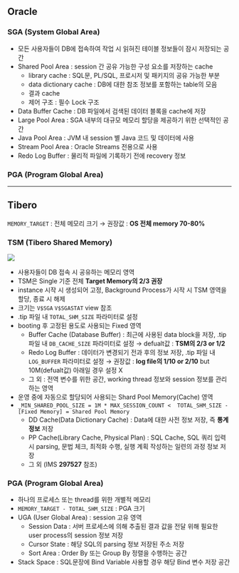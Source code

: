 ## Oracle
### SGA (System Global Area)
- 모든 사용자들이 DB에 접속하여 작업 시 읽혀진 테이블 정보들이 잠시 저장되는 공간
- Shared Pool Area : session 간 공유 가능한 구성 요소를 저장하는 cache
  - library cache : SQL문, PL/SQL, 프로시저 및 패키지의 공유 가능한 부분
  - data dictionary cache : DB에 대한 참조 정보를 포함하는 table의 모음
  - 결과 cache
  - 제어 구조 :  필수 Lock 구조
- Data Buffer Cache : DB 파일에서 검색된 데이터 블록을 cache에 저장
- Large Pool Area : SGA 내부의 대규모 메모리 할당을 제공하기 위한 선택적인 공간
- Java Pool Area : JVM 내 session 별 Java 코드 및 데이터에 사용
- Stream Pool Area : Oracle Streams 전용으로 사용
- Redo Log Buffer : 물리적 파일에 기록하기 전에 recovery 정보
### PGA (Program Global Area)

---
## Tibero
`MEMORY_TARGET` : 전체 메모리 크기 → 권장값 : **OS 전체 memory 70-80%**
### TSM (Tibero Shared Memory)
![](https://prod-files-secure.s3.us-west-2.amazonaws.com/2e9f035b-3bba-4ce1-902b-03e8e4545fa2/50e74659-9cf4-4d7e-a1bb-37b94051050d/3.1_TSM.png?X-Amz-Algorithm=AWS4-HMAC-SHA256&X-Amz-Content-Sha256=UNSIGNED-PAYLOAD&X-Amz-Credential=ASIAZI2LB466ZFJ7FUVX%2F20251019%2Fus-west-2%2Fs3%2Faws4_request&X-Amz-Date=20251019T034438Z&X-Amz-Expires=3600&X-Amz-Security-Token=IQoJb3JpZ2luX2VjECEaCXVzLXdlc3QtMiJHMEUCIQDrhYO3cYnPBmtruDFdcDvnNGHSftGkdAZ4GU2wl3V6awIgHd1MD7mdWdcUGcGDCgiUTvxeNDQbWlfjgChOg7TJcW8qiAQIyv%2F%2F%2F%2F%2F%2F%2F%2F%2F%2FARAAGgw2Mzc0MjMxODM4MDUiDIZxxgzRRuyk475LByrcA1KDRF9KbpqYmUSKdP%2BIfM%2FNuZPpsXjU3DSc%2BwZyCiXWUkbsSx0zr5DeIOorrjoryedeM5T19ShSvxeWjpguElhWkB1poe%2FQkNJHlRcrnUaaSSxbplSzrnet4F8HdZ6vU9tTOSvVfx7DQl8ckP1bnyBfg9greiAD3XMYtgshyKTbB7r6ycQwGBitGkdAd8LrRwsMaAmoa3qRNjHP6JsN3a4TbdY9ADW0prf9D7I%2BSyLxTVR7I1%2B55L125OiGOmdIo9TH%2FqEYmH8hC8erIEWD9SyZ7G8Qw8cmZM7BrI11%2FQ2uDXl6jb%2Bp10rA4VIXPnJ%2BDVZysvLkvB91zR2zEIczOZFmS5V11r3RzER3SvqaJcjE8FCyJdeNJJbk2WUMTyRW9bNe1S6%2B4Sx2HTI%2BH3269UL3Q7SyfZOAoIGCH1GU2Ko0agjOxSfwrWRyP3YQZbvHBGeLiAMbXtRUCvzAgTPqMbmsiMbtwnnfG1gpETmVCecwytlf6G3Z0zCIzN%2Fx04ZWU4Y%2BtnaeKBOnYhmTE4oX8vmoeqK4jQN%2FRDb9m9A2hzVHzdSlfmjUbul%2BmnGwGofbrQH3U%2FX3rJU%2FnRV8HuQ8loLD4Cac9z9C%2B9CfyPAjdu0yxiPHnEHIkDeGlR%2FKMKTo0McGOqUBNSK5UcFJk0QfbS6lMI%2BcjrDm6eEc6yaKlKp66%2F8YIV2580mc03M3oShf36PKMk%2BOQwaBIzLpB1zNDcAVuCUnZbl53n6kF%2Fg7sX%2B0CSP9yVrZIKqdnQE%2BEp1N1BejGQ8LTNkwG2Vtxt%2BvMJdPym1vdIFdDGTJfnCiUEemps8Ka4dhrDRBdrBD4k%2BqwqTad2Hc0zPoD4qsZNfC3CNfQybpTv0X5yZD&X-Amz-Signature=d845c1fe705c45c169ef4c09c8fdf1979d64f8b00428af178f4e88187c345f74&X-Amz-SignedHeaders=host&x-amz-checksum-mode=ENABLED&x-id=GetObject)
- 사용자들이 DB 접속 시 공유하는 메모리 영역
- TSM은 Single 기준 전체 **Target Memory의 2/3 권장**
- instance 시작 시 생성되어 고정, Background Process가 시작 시 TSM 영역을 할당, 종료 시 해제
- 크기는 `V$SGA` `V$SGASTAT` view 참조
- .tip 파일 내 `TOTAL_SHM_SIZE` 파라미터로 설정
- booting 후 고정된 용도로 사용되는 Fixed 영역
  - Buffer Cache (Database Buffer) : 최근에 사용된 data block을 저장, .tip 파일 내 `DB_CACHE_SIZE` 파라미터로 설정 → defualt값 : **TSM의 2/3 or 1/2**
  - Redo Log Buffer : 데이터가 변경되기 전과 후의 정보 저장, .tip 파일 내 `LOG_BUFFER` 파라미터로 설정 → 권장값 : **log file의 1/10 or 2/10** but 10M(defualt값) 아래일 경우 설정 X
  - 그 외 : 전역 변수를 위한 공간, working thread 정보와 session 정보를 관리하는 영역
- 운영 중에 자동으로 할당되어 사용되는 Shard Pool Memory(Cache) 영역
- `_MIN_SHARED_POOL_SIZE = 1M * MAX_SESSION_COUNT <  TOTAL_SHM_SIZE - [Fixed Memory] = Shared Pool Memory`
  - DD Cache(Data Dictionary Cache) : Data에 대한 사전 정보 저장, 즉 **통계정보** 저장 
  - PP Cache(Library Cache, Physical Plan) : SQL Cache, SQL 쿼리 입력 시 parsing, 문법 체크, 최적화 수행, 실행 계획 작성하는 일련의 과정 정보 저장
  - 그 외  (IMS **297527** 참조)
### PGA (Program Global Area)
- 하나의 프로세스 또는 thread를 위한 개별적 메모리
- `MEMORY_TARGET - TOTAL_SHM_SIZE` : PGA 크기
- UGA (User Global Area) : session 고유 영역
  - Session Data : 서버 프로세스에 의해 추출된 결과 값을 전달 위해 필요한 user process의 session 정보 저장
  - Cursor State : 해당 SQL의 parsing 정보 저장된 주소 저장
  - Sort Area : Order By 또는 Group By 정렬을 수행하는 공간
- Stack Space : SQL문장에 Bind Variable 사용할 경우 해당 Bind 변수 저장 공간


